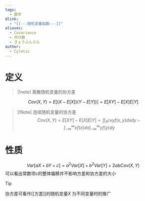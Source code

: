 ```yaml
---
tags:
  - 数学
dlink:
  - "[[---随机变量函数---]]"
aliases:
  - Covariance
  - 共分散
  - きょうぶんさん
author:
  - Cyletix
---
```

# 定义
>[!note] 离散随机变量的协方差
>
$$Cov(X,Y)=E\Big[(X-E[X])(Y-E[Y])\Big]=E[XY]-E[X]E[Y]$$

>[!Note] 连续随机变量的协方差
> $$Cov(X,Y)=E[XY]-E[X]E[Y]
> =\iint_{R^{2}}xyf(x,y)dxdy-\int_{-\infty}^{\infty}xf(x)dx\int_{-\infty}^{\infty}yf(y)dy$$

# 性质
$$Var[aX+bY+c]=a^{2}Var[X]+b^{2}Var[Y]+2abCov(X,Y)$$
可以看出常数项c的整体偏移并不影响方差和协方差的大小


>[!tip]
协方差可看作[[方差]]的随机变量$X$ 为不同变量时的推广